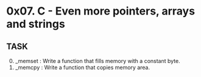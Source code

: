 # 0x07. C - Even more pointers, arrays and strings

## TASK
0. _memset : Write a function that fills memory with a constant byte.
1. _memcpy : Write a function that copies memory area.
